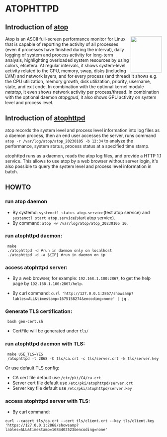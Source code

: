 # ATOPHTTPD

## Introduction of [atop](https://www.atoptool.nl)
<img align="right" width="100" height="116" src="http://www.atoptool.nl/images/atoplogo.png">

Atop is an ASCII full-screen performance monitor for Linux that is capable
of reporting the activity of all processes (even if processes have finished
during the interval), daily logging of system and process activity for
long-term analysis, highlighting overloaded system resources by using colors,
etcetera. At regular intervals, it shows system-level activity related to the
CPU, memory, swap, disks (including LVM) and network layers, and for every
process (and thread) it shows e.g. the CPU utilization, memory growth,
disk utilization, priority, username, state, and exit code.
In combination with the optional kernel module *netatop*,
it even shows network activity per process/thread.
In combination with the optional daemon *atopgpud*,
it also shows GPU activity on system level and process level.

## Introduction of [atophttpd](https://github.com/pizhenwei/atophttpd)
atop records the system level and process level information into log files
as a daemon process, then an end user accesses the server, runs command
`atop -r /var/log/atop/atop_20230105 -b 12:34` to analyze the performance,
system status, process status at a specified time stamp.

atophttpd runs as a daemon, reads the atop log files, and provide a HTTP 1.1
service. This allows to use atop by a web browser without server login, it's
also possible to query the system level and process level information in
batch.

## HOWTO
### run atop daemon
* By systemd: `systemctl status atop.service`(test atop service) and `systemctl start atop.service`(start atop service).
* By command: `atop -w /var/log/atop/atop_20230105 10`.

### run atophttpd daemon:
```
 make
 ./atophttpd -d #run in daemon only on localhost
 ./atophttpd -d -a ${IP} #run in daemon on ip
```

### access atophttpd server:
* By a web browser, for example: `192.168.1.100:2867`,
to get the help page by `192.168.1.100:2867/help`.

* By curl command: `curl 'http://127.0.0.1:2867/showsamp?lables=ALL&timestamp=1675158274&encoding=none' | jq `.

### Generate TLS certification:
```
 bash gen-cert.sh
```
   * CertFile will be generated under `tls/`

### run atophttpd daemon with TLS:
```
 make USE_TLS=YES
 /atophttpd -t 2868 -C tls/ca.crt -c tls/server.crt -k tls/server.key
```

Or use default TLS config:

* CA cert file default use `/etc/pki/CA/ca.crt`
* Server cert file default use `/etc/pki/atophttpd/server.crt`
* Server key file default use `/etc/pki/atophttpd/server.key`

### access atophttpd server with TLS:
* By curl command:
```
curl --cacert tls/ca.crt --cert tls/client.crt --key tls/client.key 'https://127.0.0.1:2868/showsamp?lables=ALL&timestamp=1684402523&encoding=none'
```

